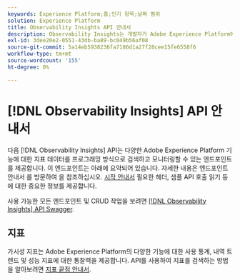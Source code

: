 ```yaml
---
keywords: Experience Platform;홈;인기 항목;날짜 범위
solution: Experience Platform
title: Observability Insights API 안내서
description: Observability Insights는 개발자가 Adobe Experience Platform에서 주요 가시성 지표를 노출할 수 있도록 하는 RESTful API입니다. 이러한 지표는 플랫폼 사용 통계, 플랫폼 서비스에 대한 상태 점검, 기록 동향 및 다양한 플랫폼 기능에 대한 성능 지표에 대한 통찰력을 제공합니다.
exl-id: 3dee20e2-0551-43db-ba89-bc049b56af08
source-git-commit: 5a14eb5938236fa7186d1a27f28cee15fe6558f6
workflow-type: tm+mt
source-wordcount: '155'
ht-degree: 0%

---
```


# [!DNL Observability Insights] API 안내서

다음 [!DNL Observability Insights] API는 다양한 Adobe Experience Platform 기능에 대한 지표 데이터를 프로그래밍 방식으로 검색하고 모니터링할 수 있는 엔드포인트를 제공합니다. 이 엔드포인트는 아래에 요약되어 있습니다. 자세한 내용은 엔드포인트 안내서 를 방문하여 을 참조하십시오. [시작 안내서](./getting-started.md) 필요한 헤더, 샘플 API 호출 읽기 등에 대한 중요한 정보를 제공합니다.

사용 가능한 모든 엔드포인트 및 CRUD 작업을 보려면 [[!DNL Observability Insights] API Swagger](https://www.adobe.io/experience-platform-apis/references/observability-insights/).

## 지표

가시성 지표는 Adobe Experience Platform의 다양한 기능에 대한 사용 통계, 내역 트렌드 및 성능 지표에 대한 통찰력을 제공합니다. API를 사용하여 지표를 검색하는 방법을 알아보려면 [지표 끝점 안내서](./metrics.md).
